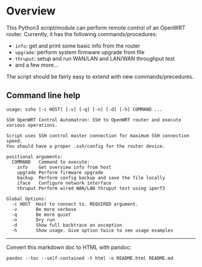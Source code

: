 # Overview

This Python3 script/module can perform remote control of an OpenWRT
router. Currently, it has the following commands/procedures:

  - `info`: get and print some basic info from the router
  - `upgrade`: perform system firmware upgrade from file
  - `thruput`: setup and run WAN/LAN and LAN/WAN throughput test
  - and a few more...

The script should be fairly easy to extend with new commands/precedures.

## Command line help

```
usage: ssho [-c HOST] [-v] [-q] [-n] [-d] [-h] COMMAND ...

SSH OpenWRT Control Automatron: SSH to OpenWRT router and execute
various operations.

Script uses SSH control master connection for maximum SSH connection speed.
You should have a proper .ssh/config for the router device.  

positional arguments:
  COMMAND   Command to execute:
    info    Get overview info from host
    upgrade Perform firmware upgrade
    backup  Perform config backup and save the file locally
    iface   Configure network interface
    thruput Perform wired WAN/LAN thruput test using iperf3

Global Options:
  -c HOST  Host to connect to. REQUIRED argument.
  -v       Be more verbose
  -q       Be more quiet
  -n       Dry run
  -d       Show full backtrace on exception
  -h       Show usage. Give option twice to see usage examples
```

----
Convert this markdown doc to HTML with pandoc: 

`pandoc --toc --self-contained -t html -o README.html README.md`
